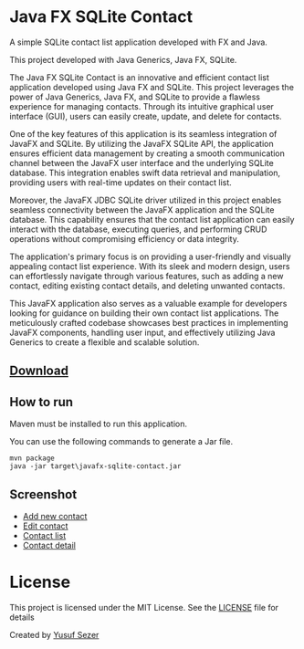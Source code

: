 # Java FX SQLite Contact

A simple SQLite contact list application developed with FX and Java.

This project developed with Java Generics, Java FX, SQLite.

The Java FX SQLite Contact is an innovative and efficient contact list application developed using Java FX and SQLite. This project leverages the power of Java Generics, Java FX, and SQLite to provide a flawless experience for managing contacts. Through its intuitive graphical user interface (GUI), users can easily create, update, and delete for contacts.

One of the key features of this application is its seamless integration of JavaFX and SQLite. By utilizing the JavaFX SQLite API, the application ensures efficient data management by creating a smooth communication channel between the JavaFX user interface and the underlying SQLite database. This integration enables swift data retrieval and manipulation, providing users with real-time updates on their contact list.

Moreover, the JavaFX JDBC SQLite driver utilized in this project enables seamless connectivity between the JavaFX application and the SQLite database. This capability ensures that the contact list application can easily interact with the database, executing queries, and performing CRUD operations without compromising efficiency or data integrity.

The application's primary focus is on providing a user-friendly and visually appealing contact list experience. With its sleek and modern design, users can effortlessly navigate through various features, such as adding a new contact, editing existing contact details, and deleting unwanted contacts.

This JavaFX application also serves as a valuable example for developers looking for guidance on building their own contact list applications. The meticulously crafted codebase showcases best practices in implementing JavaFX components, handling user input, and effectively utilizing Java Generics to create a flexible and scalable solution.

## [Download](https://github.com/yusufsefasezer/javafx-sqlite-contact/archive/master.zip)

## How to run

Maven must be installed to run this application.

You can use the following commands to generate a Jar file.

```
mvn package
java -jar target\javafx-sqlite-contact.jar
```

## Screenshot

- [Add new contact](screenshot/add.png)
- [Edit contact](screenshot/edit.png)
- [Contact list](screenshot/contact-list.png)
- [Contact detail](screenshot/contact-detail.png)

# License
This project is licensed under the MIT License. See the [LICENSE](LICENSE) file for details

Created by [Yusuf Sezer](https://www.yusufsezer.com)
